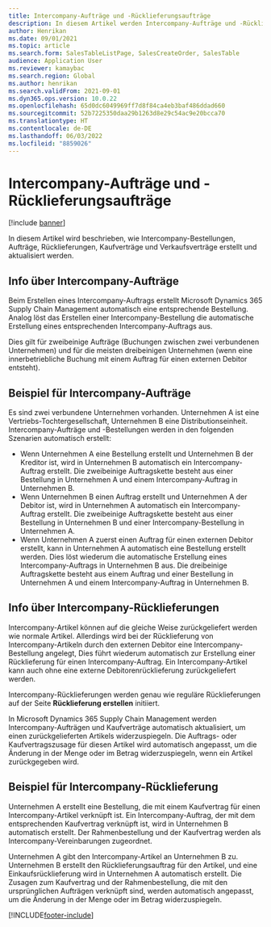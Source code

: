 ```yaml
---
title: Intercompany-Aufträge und -Rücklieferungsaufträge
description: In diesem Artikel werden Intercompany-Aufträge und -Rücklieferungsaufträge erläutert.
author: Henrikan
ms.date: 09/01/2021
ms.topic: article
ms.search.form: SalesTableListPage, SalesCreateOrder, SalesTable
audience: Application User
ms.reviewer: kamaybac
ms.search.region: Global
ms.author: henrikan
ms.search.validFrom: 2021-09-01
ms.dyn365.ops.version: 10.0.22
ms.openlocfilehash: 65d0dc6049969ff7d8f84ca4eb3baf486ddad660
ms.sourcegitcommit: 52b7225350daa29b1263d8e29c54ac9e20bcca70
ms.translationtype: HT
ms.contentlocale: de-DE
ms.lasthandoff: 06/03/2022
ms.locfileid: "8859026"
---
```

# <a name="intercompany-orders-and-return-orders"></a>Intercompany-Aufträge und -Rücklieferungsaufträge

[!include [banner](../../includes/banner.md)]

In diesem Artikel wird beschrieben, wie Intercompany-Bestellungen, Aufträge, Rücklieferungen, Kaufverträge und Verkaufsverträge erstellt und aktualisiert werden.

## <a name="about-intercompany-orders"></a>Info über Intercompany-Aufträge

Beim Erstellen eines Intercompany-Auftrags erstellt Microsoft Dynamics 365 Supply Chain Management automatisch eine entsprechende Bestellung. Analog löst das Erstellen einer Intercompany-Bestellung die automatische Erstellung eines entsprechenden Intercompany-Auftrags aus.

Dies gilt für zweibeinige Aufträge (Buchungen zwischen zwei verbundenen Unternehmen) und für die meisten dreibeinigen Unternehmen (wenn eine innerbetriebliche Buchung mit einem Auftrag für einen externen Debitor entsteht).

## <a name="intercompany-order-example"></a>Beispiel für Intercompany-Aufträge

Es sind zwei verbundene Unternehmen vorhanden. Unternehmen A ist eine Vertriebs-Tochtergesellschaft, Unternehmen B eine Distributionseinheit. Intercompany-Aufträge und -Bestellungen werden in den folgenden Szenarien automatisch erstellt:

- Wenn Unternehmen A eine Bestellung erstellt und Unternehmen B der Kreditor ist, wird in Unternehmen B automatisch ein Intercompany-Auftrag erstellt. Die zweibeinige Auftragskette besteht aus einer Bestellung in Unternehmen A und einem Intercompany-Auftrag in Unternehmen B.
- Wenn Unternehmen B einen Auftrag erstellt und Unternehmen A der Debitor ist, wird in Unternehmen A automatisch ein Intercompany-Auftrag erstellt. Die zweibeinige Auftragskette besteht aus einer Bestellung in Unternehmen B und einer Intercompany-Bestellung in Unternehmen A.
- Wenn Unternehmen A zuerst einen Auftrag für einen externen Debitor erstellt, kann in Unternehmen A automatisch eine Bestellung erstellt werden. Dies löst wiederum die automatische Erstellung eines Intercompany-Auftrags in Unternehmen B aus. Die dreibeinige Auftragskette besteht aus einem Auftrag und einer Bestellung in Unternehmen A und einem Intercompany-Auftrag in Unternehmen B.

## <a name="about-intercompany-return-orders"></a>Info über Intercompany-Rücklieferungen

Intercompany-Artikel können auf die gleiche Weise zurückgeliefert werden wie normale Artikel. Allerdings wird bei der Rücklieferung von Intercompany-Artikeln durch den externen Debitor eine Intercompany-Bestellung angelegt, Dies führt wiederum automatisch zur Erstellung einer Rücklieferung für einen Intercompany-Auftrag. Ein Intercompany-Artikel kann auch ohne eine externe Debitorenrücklieferung zurückgeliefert werden.

Intercompany-Rücklieferungen werden genau wie reguläre Rücklieferungen auf der Seite **Rücklieferung erstellen** initiiert.

In Microsoft Dynamics 365 Supply Chain Management werden Intercompany-Aufträgen und Kaufverträge automatisch aktualisiert, um einen zurückgelieferten Artikels widerzuspiegeln. Die Auftrags- oder Kaufvertragszusage für diesen Artikel wird automatisch angepasst, um die Änderung in der Menge oder im Betrag widerzuspiegeln, wenn ein Artikel zurückgegeben wird.

## <a name="intercompany-return-order-example"></a>Beispiel für Intercompany-Rücklieferung

Unternehmen A erstellt eine Bestellung, die mit einem Kaufvertrag für einen Intercompany-Artikel verknüpft ist. Ein Intercompany-Auftrag, der mit dem entsprechenden Kaufvertrag verknüpft ist, wird in Unternehmen B automatisch erstellt. Der Rahmenbestellung und der Kaufvertrag werden als Intercompany-Vereinbarungen zugeordnet.

Unternehmen A gibt den Intercompany-Artikel an Unternehmen B zu. Unternehmen B erstellt den Rücklieferungsauftrag für den Artikel, und eine Einkaufsrücklieferung wird in Unternehmen A automatisch erstellt. Die Zusagen zum Kaufvertrag und der Rahmenbestellung, die mit den ursprünglichen Aufträgen verknüpft sind, werden automatisch angepasst, um die Änderung in der Menge oder im Betrag widerzuspiegeln.

[!INCLUDE[footer-include](../../includes/footer-banner.md)]
